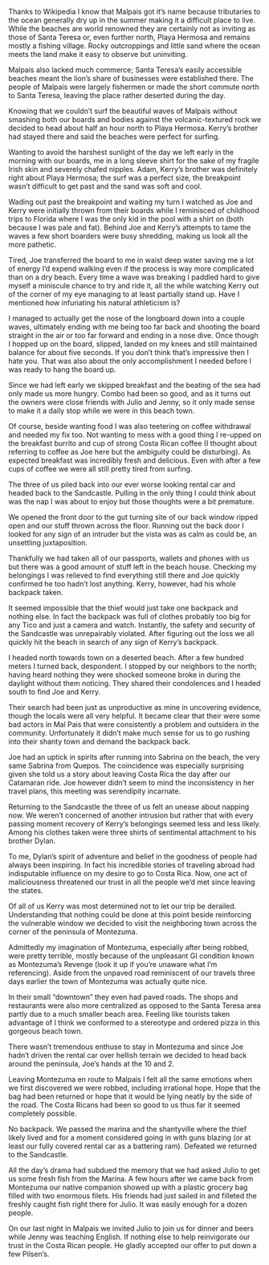Thanks to Wikipedia I know that Malpais got it’s name because tributaries to the ocean generally dry up in the summer making it a difficult place to live. While the beaches are world renowned they are certainly not as inviting as those of Santa Teresa or, even further north, Playa Hermosa and remains mostly a fishing village. Rocky outcroppings and little sand where the ocean meets the land make it easy to observe but uninviting.

Malpais also lacked much commerce; Santa Teresa’s easily accessible beaches meant the lion’s share of businesses were established there. The people of Malpais were largely fishermen or made the short commute north to Santa Teresa, leaving the place rather deserted during the day.

Knowing that we couldn’t surf the beautiful waves of Malpais without smashing both our boards and bodies against the volcanic-textured rock we decided to head about half an hour north to Playa Hermosa. Kerry’s brother had stayed there and said the beaches were perfect for surfing.

Wanting to avoid the harshest sunlight of the day we left early in the morning with our boards, me in a long sleeve shirt for the sake of my fragile Irish skin and severely chafed nipples. Adam, Kerry’s brother was definitely right about Playa Hermosa; the surf was a perfect size, the breakpoint wasn’t difficult to get past and the sand was soft and cool.

Wading out past the breakpoint and waiting my turn I watched as Joe and Kerry were initially thrown from their boards while I reminisced of childhood trips to Florida where I was the only kid in the pool with a shirt on (both because I was pale and fat). Behind Joe and Kerry’s attempts to tame the waves a few short boarders were busy shredding, making us look all the more pathetic.

Tired, Joe transferred the board to me in waist deep water saving me a lot of energy I’d expend walking even if the process is way more complicated than on a dry beach. Every time a wave was breaking I paddled hard to give myself a miniscule chance to try and ride it, all the while watching Kerry out of the corner of my eye managing to at least partially stand up. Have I mentioned how infuriating his natural athleticism is?

I managed to actually get the nose of the longboard down into a couple waves, ultimately ending with me being too far back and shooting the board straight in the air or too far forward and ending in a nose dive. Once though I hopped up on the board, slipped, landed on my knees and still maintained balance for about five seconds. If you don’t think that’s impressive then I hate you. That was also about the only accomplishment I needed before I was ready to hang the board up.

Since we had left early we skipped breakfast and the beating of the sea had only made us more hungry. Combo had been so good, and as it turns out the owners were close friends with Julio and Jenny, so it only made sense to make it a daily stop while we were in this beach town.

Of course, beside wanting food I was also teetering on coffee withdrawal and needed my fix too. Not wanting to mess with a good thing I re-upped on the breakfast burrito and cup of strong Costa Rican coffee (I thought about referring to coffee as Joe here but the ambiguity could be disturbing). As expected breakfast was incredibly fresh and delicious. Even with after a few cups of coffee we were all still pretty tired from surfing.

The three of us piled back into our ever worse looking rental car and headed back to the Sandcastle. Pulling in the only thing I could think about was the nap I was about to enjoy but those thoughts were a bit premature.

We opened the front door to the gut turning site of our back window ripped open and our stuff thrown across the floor. Running out the back door I looked for any sign of an intruder but the vista was as calm as could be, an unsettling juxtaposition.

Thankfully we had taken all of our passports, wallets and phones with us but there was a good amount of stuff left in the beach house. Checking my belongings I was relieved to find everything still there and Joe quickly confirmed he too hadn’t lost anything. Kerry, however, had his whole backpack taken.

It seemed impossible that the thief would just take one backpack and nothing else. In fact the backpack was full of clothes probably too big for any Tico and just a camera and watch. Instantly, the safety and security of the Sandcastle was unrepairably violated. After figuring out the loss we all quickly hit the beach in search of any sign of Kerry’s backpack.

I headed north towards town on a deserted beach. After a few hundred meters I turned back, despondent. I stopped by our neighbors to the north; having heard nothing they were shocked someone broke in during the daylight without them noticing. They shared their condolences and I headed south to find Joe and Kerry.

Their search had been just as unproductive as mine in uncovering evidence, though the locals were all very helpful. It became clear that their were some bad actors in Mal Pais that were consistently a problem and outsiders in the community. Unfortunately it didn’t make much sense for us to go rushing into their shanty town and demand the backpack back.

Joe had an uptick in spirits after running into Sabrina on the beach, the very same Sabrina from Quepos. The coincidence was especially surprising given she told us a story about leaving Costa Rica the day after our Catamaran ride. Joe however didn’t seem to mind the inconsistency in her travel plans, this meeting was serendipity incarnate.

Returning to the Sandcastle the three of us felt an unease about napping now. We weren’t concerned of another intrusion but rather that with every passing moment recovery of Kerry’s belongings seemed less and less likely. Among his clothes taken were three shirts of sentimental attachment to his brother Dylan.

To me, Dylan’s spirit of adventure and belief in the goodness of people had always been inspiring. In fact his incredible stories of traveling abroad had indisputable influence on my desire to go to Costa Rica. Now, one act of maliciousness threatened our trust in all the people we’d met since leaving the states.

Of all of us Kerry was most determined not to let our trip be derailed. Understanding that nothing could be done at this point beside reinforcing the vulnerable window we decided to visit the neighboring town across the corner of the peninsula of Montezuma.

Admittedly my imagination of Montezuma, especially after being robbed, were pretty terrible, mostly because of the unpleasant GI condition known as Montezuma’s Revenge (look it up if you’re unaware what I’m referencing). Aside from the unpaved road reminiscent of our travels three days earlier the town of Montezuma was actually quite nice.

In their small “downtown” they even had paved roads. The shops and restaurants were also more centralized as opposed to the Santa Teresa area partly due to a much smaller beach area. Feeling like tourists taken advantage of I think we conformed to a stereotype and ordered pizza in this gorgeous beach town.

There wasn’t tremendous enthuse to stay in Montezuma and since Joe hadn’t driven the rental car over hellish terrain we decided to head back around the peninsula, Joe’s hands at the 10 and 2.

Leaving Montezuma en route to Malpais I felt all the same emotions when we first discovered we were robbed, including irrational hope. Hope that the bag had been returned or hope that it would be lying neatly by the side of the road. The Costa Ricans had been so good to us thus far it seemed completely possible.

No backpack. We passed the marina and the shantyville where the thief likely lived and for a moment considered going in with guns blazing (or at least our fully covered rental car as a battering ram). Defeated we returned to the Sandcastle.

All the day’s drama had subdued the memory that we had asked Julio to get us some fresh fish from the Marina. A few hours after we came back from Montezuma our native companion showed up with a plastic grocery bag filled with two enormous filets. His friends had just sailed in and filleted the freshly caught fish right there for Julio. It was easily enough for a dozen people.

On our last night in Malpais we invited Julio to join us for dinner and beers while Jenny was teaching English. If nothing else to help reinvigorate our trust in the Costa Rican people. He gladly accepted our offer to put down a few Pilsen’s.
